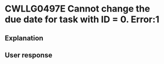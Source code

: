 # CWLLG0497E Cannot change the due date for task with ID = 0. Error:1

## Explanation

## User response